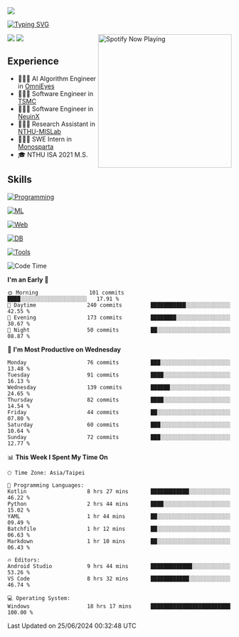 ![](https://komarev.com/ghpvc/?username=peter0512lee&color=ff69b4)

[![Typing SVG](https://readme-typing-svg.herokuapp.com?color=F742BA&size=20&lines=Hi!+I'm+JYL)](https://git.io/typing-svg)

[<img src="https://spotify-now-playing.peter0512lee.vercel.app/api/spotify-playing" alt="Spotify Now Playing" width="300" align="right" />](https://open.spotify.com/user/21iyoswqgnkoe7peuesmqnhgy)

![](https://leetcard.jacoblin.cool/peter0512lee?theme=dark)
![](https://github-readme-activity-graph.vercel.app/graph?username=peter0512lee&theme=github)

## Experience
- 🧑🏻‍💻 AI Algorithm Engineer in [OmniEyes](https://www.theomnieyes.com/)
- 🧑🏻‍💻 Software Engineer in [TSMC](https://www.tsmc.com/)
- 🧑🏻‍💻 Software Engineer in [NeuinX](https://neuinx.com/)
- 🧑🏻‍💻 Research Assistant in [NTHU-MISLab](https://mislab.cs.nthu.edu.tw/)
- 🧑🏻‍💻 SWE Intern in [Monosparta](https://monosparta.org/)
- 🎓 NTHU ISA 2021 M.S.

## Skills
[![Programming](https://skillicons.dev/icons?i=py,kotlin,js)](https://skillicons.dev)

[![ML](https://skillicons.dev/icons?i=pytorch,opencv,sklearn)](https://skillicons.dev)

[![Web](https://skillicons.dev/icons?i=html,css,react,tailwind,nodejs,vite)](https://skillicons.dev)

[![DB](https://skillicons.dev/icons?i=firebase,sqlite,mysql,mongodb)](https://skillicons.dev)

[![Tools](https://skillicons.dev/icons?i=git,github,githubactions,vercel,docker,kubernetes,vscode,postman,anaconda,androidstudio)](https://skillicons.dev)

<!--
<table><tr><td valign="top" width="50%">

<img src="https://github-readme-stats-sigma-five.vercel.app/api?username=peter0512lee&hide_border=true&show_icons=true&locale=en&layout=compact&theme=dracula" align="left" style="width: 100%" />

</td><td valign="top" width="50%">

<img src="https://github-readme-stats-sigma-five.vercel.app/api/top-langs?username=peter0512lee&hide_border=true&show_icons=true&locale=en&layout=compact&theme=dracula" align="left" style="width: 100%" />

</td></tr></table>  
-->

<!--START_SECTION:waka-->
![Code Time](http://img.shields.io/badge/Code%20Time-1%2C125%20hrs%2050%20mins-blue)

**I'm an Early 🐤** 

```text
🌞 Morning                101 commits         ████░░░░░░░░░░░░░░░░░░░░░   17.91 % 
🌆 Daytime                240 commits         ███████████░░░░░░░░░░░░░░   42.55 % 
🌃 Evening                173 commits         ████████░░░░░░░░░░░░░░░░░   30.67 % 
🌙 Night                  50 commits          ██░░░░░░░░░░░░░░░░░░░░░░░   08.87 % 
```
📅 **I'm Most Productive on Wednesday** 

```text
Monday                   76 commits          ███░░░░░░░░░░░░░░░░░░░░░░   13.48 % 
Tuesday                  91 commits          ████░░░░░░░░░░░░░░░░░░░░░   16.13 % 
Wednesday                139 commits         ██████░░░░░░░░░░░░░░░░░░░   24.65 % 
Thursday                 82 commits          ████░░░░░░░░░░░░░░░░░░░░░   14.54 % 
Friday                   44 commits          ██░░░░░░░░░░░░░░░░░░░░░░░   07.80 % 
Saturday                 60 commits          ███░░░░░░░░░░░░░░░░░░░░░░   10.64 % 
Sunday                   72 commits          ███░░░░░░░░░░░░░░░░░░░░░░   12.77 % 
```


📊 **This Week I Spent My Time On** 

```text
🕑︎ Time Zone: Asia/Taipei

💬 Programming Languages: 
Kotlin                   8 hrs 27 mins       ████████████░░░░░░░░░░░░░   46.22 % 
Python                   2 hrs 44 mins       ████░░░░░░░░░░░░░░░░░░░░░   15.02 % 
YAML                     1 hr 44 mins        ██░░░░░░░░░░░░░░░░░░░░░░░   09.49 % 
Batchfile                1 hr 12 mins        ██░░░░░░░░░░░░░░░░░░░░░░░   06.63 % 
Markdown                 1 hr 10 mins        ██░░░░░░░░░░░░░░░░░░░░░░░   06.43 % 

🔥 Editors: 
Android Studio           9 hrs 44 mins       █████████████░░░░░░░░░░░░   53.26 % 
VS Code                  8 hrs 32 mins       ████████████░░░░░░░░░░░░░   46.74 % 

💻 Operating System: 
Windows                  18 hrs 17 mins      █████████████████████████   100.00 % 
```


 Last Updated on 25/06/2024 00:32:48 UTC
<!--END_SECTION:waka-->


<!--
**peter0512lee/peter0512lee** is a ✨ _special_ ✨ repository because its `README.md` (this file) appears on your GitHub profile.

